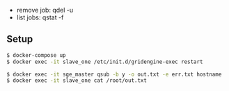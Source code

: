 
- remove job: qdel -u <username>
- list jobs: qstat -f

## Setup

```bash
$ docker-compose up
$ docker exec -it slave_one /etc/init.d/gridengine-exec restart
```

```bash
$ docker exec -it sge_master qsub -b y -o out.txt -e err.txt hostname
$ docker exec -it slave_one cat /root/out.txt
```
